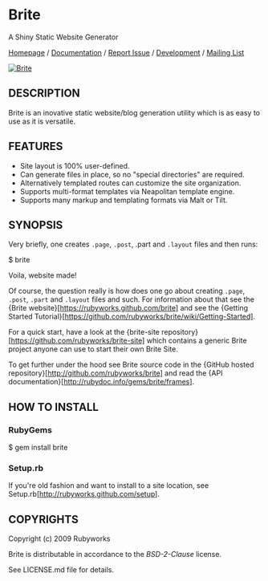 # Brite

A Shiny Static Website Generator

[Homepage](http://rubyworks.github.com/brite) /
[Documentation](http://rubydoc.info/gems/brite/frames) /
[Report Issue](http://github.com/rubyworks/brite/issues) /
[Development](http://github.com/rubyworks/brite) /
[Mailing List](http://groups.google.com/group/rubyworks-mailinglist)

[![Brite](http://travis-ci.org/rubyworks/brite.png)](http://travis-ci.org/rubyworks/brite)


## DESCRIPTION

Brite is an inovative static website/blog generation utility
which is as easy to use as it is versatile.


## FEATURES

* Site layout is 100% user-defined.
* Can generate files in place, so no "special directories" are required.
* Alternatively templated routes can customize the site organization. 
* Supports multi-format templates via Neapolitan template engine.
* Supports many markup and templating formats via Malt or Tilt.


## SYNOPSIS

Very briefly, one creates `.page`, `.post`, .part and `.layout` files and 
then runs:

  $ brite

Voila, website made!

Of course, the question really is how does one go about creating `.page`,
`.post`, `.part` and `.layout` files and such. For information about that see the
{Brite website}[https://rubyworks.github.com/brite] and see the
{Getting Started Tutorial}[https://github.com/rubyworks/brite/wiki/Getting-Started].

For a quick start, have a look at the {brite-site repository}[https://github.com/rubyworks/brite-site]
which contains a generic Brite project anyone can use to start their own Brite Site.

To get further under the hood see Brite source code in the
{GitHub hosted repository}[http://github.com/rubyworks/brite]
and read the {API documentation}[http://rubydoc.info/gems/brite/frames].


## HOW TO INSTALL

### RubyGems

  $ gem install brite

### Setup.rb

If you're old fashion and want to install to a site location,
see Setup.rb[http://rubyworks.github.com/setup].


## COPYRIGHTS

Copyright (c) 2009 Rubyworks

Brite is distributable in accordance to the *BSD-2-Clause* license.

See LICENSE.md file for details.
